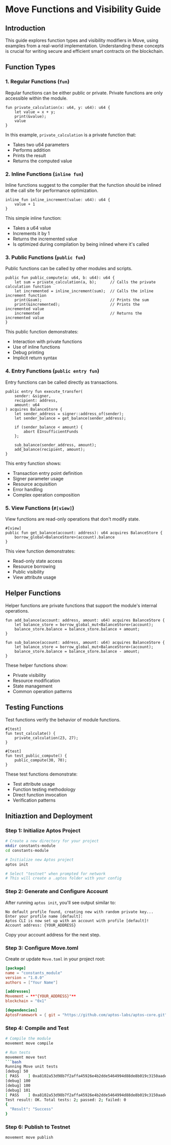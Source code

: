 # Move Functions and Visibility Guide

## Introduction

This guide explores function types and visibility modifiers in Move, using examples from a real-world implementation. Understanding these concepts is crucial for writing secure and efficient smart contracts on the blockchain.

## Function Types

### 1. Regular Functions (`fun`)

Regular functions can be either public or private. Private functions are only accessible within the module.

```move
fun private_calculation(x: u64, y: u64): u64 {
    let value = x + y;
    print(&value);
    value
}
```

In this example, `private_calculation` is a private function that:
- Takes two u64 parameters
- Performs addition
- Prints the result
- Returns the computed value

### 2. Inline Functions (`inline fun`)

Inline functions suggest to the compiler that the function should be inlined at the call site for performance optimization.

```move
inline fun inline_increment(value: u64): u64 {
    value + 1
}
```

This simple inline function:
- Takes a u64 value
- Increments it by 1
- Returns the incremented value
- Is optimized during compilation by being inlined where it's called

### 3. Public Functions (`public fun`)

Public functions can be called by other modules and scripts.

```move
public fun public_compute(a: u64, b: u64): u64 {
    let sum = private_calculation(a, b);      // Calls the private calculation function
    let incremented = inline_increment(sum);  // Calls the inline increment function
    print(&sum);                              // Prints the sum
    print(&incremented);                      // Prints the incremented value
    incremented                               // Returns the incremented value
}
```

This public function demonstrates:
- Interaction with private functions
- Use of inline functions
- Debug printing
- Implicit return syntax

### 4. Entry Functions (`public entry fun`)

Entry functions can be called directly as transactions.

```move
public entry fun execute_transfer(
    sender: &signer,
    recipient: address,
    amount: u64
) acquires BalanceStore {
    let sender_address = signer::address_of(sender);
    let sender_balance = get_balance(sender_address);

    if (sender_balance < amount) {
        abort EInsufficientFunds
    };

    sub_balance(sender_address, amount);
    add_balance(recipient, amount);
}
```

This entry function shows:
- Transaction entry point definition
- Signer parameter usage
- Resource acquisition
- Error handling
- Complex operation composition

### 5. View Functions (`#[view]`)

View functions are read-only operations that don't modify state.

```move
#[view]
public fun get_balance(account: address): u64 acquires BalanceStore {
    borrow_global<BalanceStore>(account).balance
}
```

This view function demonstrates:
- Read-only state access
- Resource borrowing
- Public visibility
- View attribute usage

## Helper Functions

Helper functions are private functions that support the module's internal operations.

```move
fun add_balance(account: address, amount: u64) acquires BalanceStore {
    let balance_store = borrow_global_mut<BalanceStore>(account);
    balance_store.balance = balance_store.balance + amount;
}

fun sub_balance(account: address, amount: u64) acquires BalanceStore {
    let balance_store = borrow_global_mut<BalanceStore>(account);
    balance_store.balance = balance_store.balance - amount;
}
```

These helper functions show:
- Private visibility
- Resource modification
- State management
- Common operation patterns

## Testing Functions

Test functions verify the behavior of module functions.

```move
#[test]
fun test_calculate() {
    private_calculation(23, 27);
}

#[test]
fun test_public_compute() {
    public_compute(30, 70);
}
```

These test functions demonstrate:
- Test attribute usage
- Function testing methodology
- Direct function invocation
- Verification patterns

## Initiaztion and Deployment

### Step 1: Initialize Aptos Project

```bash
# Create a new directory for your project
mkdir constants-module
cd constants-module

# Initialize new Aptos project
aptos init

# Select "testnet" when prompted for network
# This will create a .aptos folder with your config
```

### Step 2: Generate and Configure Account

After running `aptos init`, you'll see output similar to:
```
No default profile found, creating new with random private key...
Enter your profile name [default]: 
Aptos CLI is now set up with an account with profile [default]! 
Account address: {YOUR_ADDRESS}
```

Copy your account address for the next step.

### Step 3: Configure Move.toml

Create or update `Move.toml` in your project root:
```toml
[package]
name = "constants_module"
version = "1.0.0"
authors = ["Your Name"]

[addresses]
Movement = **"{YOUR_ADDRESS}"**
blockchain = "0x1"

[dependencies]
AptosFramework = { git = "https://github.com/aptos-labs/aptos-core.git", subdir = "aptos-move/framework/aptos-framework/", rev = "mainnet" }
```


### Step 4: Compile and Test

```bash
# Compile the module
movement move compile

# Run tests
movement move test
```bash
Running Move unit tests
[debug] 50
[ PASS    ] 0xa8102a53d98b7f2affa45926e4b2dde5464994d88de8b019c3150aadec92d7b1::FunctionAndVisibility::test_calculate
[debug] 100
[debug] 100
[debug] 101
[ PASS    ] 0xa8102a53d98b7f2affa45926e4b2dde5464994d88de8b019c3150aadec92d7b1::FunctionAndVisibility::test_public_compute
Test result: OK. Total tests: 2; passed: 2; failed: 0
{
  "Result": "Success"
}
```

### Step 6: Publish to Testnet

```bash
movement move publish
```